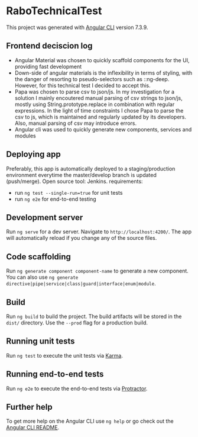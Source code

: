 

# RaboTechnicalTest

This project was generated with [Angular CLI](https://github.com/angular/angular-cli) version 7.3.9.

## Frontend deciscion log
- Angular Material was chosen to quickly scaffold components for the UI, providing fast development
- Down-side of angular materials is the inflexibility in terms of styling, with the danger of resorting to pseudo-selectors such as ::ng-deep. However, for this technical test I decided to accept this.
- Papa was chosen to parse csv to json/js. In my investigation for a solution I mainly encoutered manual parsing of csv strings to json/js, mostly using String.prototype.replace in combination with regular expressions. In the light of time constraints I chose Papa to parse the csv to js, which is maintained and regularly updated by its developers. Also, manual parsing of csv may introduce errors.
- Angular cli was used to quickly generate new components, services and modules

## Deploying app 
Preferably, this app is automatically deployed to a staging/production environment everytime the master/develop branch is updated (push/merge). Open source tool: Jenkins.
requirements: 
- run `ng test --single-run=true` for unit tests 
- run `ng e2e` for end-to-end testing

## Development server

Run `ng serve` for a dev server. Navigate to `http://localhost:4200/`. The app will automatically reload if you change any of the source files.

## Code scaffolding

Run `ng generate component component-name` to generate a new component. You can also use `ng generate directive|pipe|service|class|guard|interface|enum|module`.

## Build

Run `ng build` to build the project. The build artifacts will be stored in the `dist/` directory. Use the `--prod` flag for a production build.

## Running unit tests

Run `ng test` to execute the unit tests via [Karma](https://karma-runner.github.io).

## Running end-to-end tests

Run `ng e2e` to execute the end-to-end tests via [Protractor](http://www.protractortest.org/).

## Further help

To get more help on the Angular CLI use `ng help` or go check out the [Angular CLI README](https://github.com/angular/angular-cli/blob/master/README.md).
